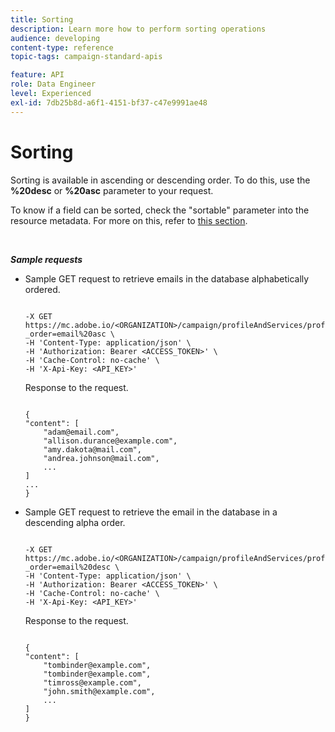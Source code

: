 ```yaml
---
title: Sorting
description: Learn more how to perform sorting operations
audience: developing
content-type: reference
topic-tags: campaign-standard-apis

feature: API
role: Data Engineer
level: Experienced
exl-id: 7db25b8d-a6f1-4151-bf37-c47e9991ae48
---
```

# Sorting

Sorting is available in ascending or descending order. To do this, use the **%20desc** or **%20asc** parameter to your request.

To know if a field can be sorted, check the "sortable" parameter into the resource metadata. For more on this, refer to [this section](../../api/using/metadata-mechanism.md).

<br/>

***Sample requests***

* Sample GET request to retrieve emails in the database alphabetically ordered.

    ```

    -X GET https://mc.adobe.io/<ORGANIZATION>/campaign/profileAndServices/profile/email?_order=email%20asc \
    -H 'Content-Type: application/json' \
    -H 'Authorization: Bearer <ACCESS_TOKEN>' \
    -H 'Cache-Control: no-cache' \
    -H 'X-Api-Key: <API_KEY>'

    ```

    Response to the request.

    ```

    {
    "content": [
        "adam@email.com",
        "allison.durance@example.com",
        "amy.dakota@mail.com",
        "andrea.johnson@mail.com",
        ...
    ]
    ...
    }

    ```

* Sample GET request to retrieve the email in the database in a descending alpha order.

    ```

    -X GET https://mc.adobe.io/<ORGANIZATION>/campaign/profileAndServices/profile/email?_order=email%20desc \
    -H 'Content-Type: application/json' \
    -H 'Authorization: Bearer <ACCESS_TOKEN>' \
    -H 'Cache-Control: no-cache' \
    -H 'X-Api-Key: <API_KEY>'

    ```

    Response to the request.

    ```

    {
    "content": [
        "tombinder@example.com",
        "tombinder@example.com",
        "timross@example.com",
        "john.smith@example.com",
        ...
    ]
    }

    ```
